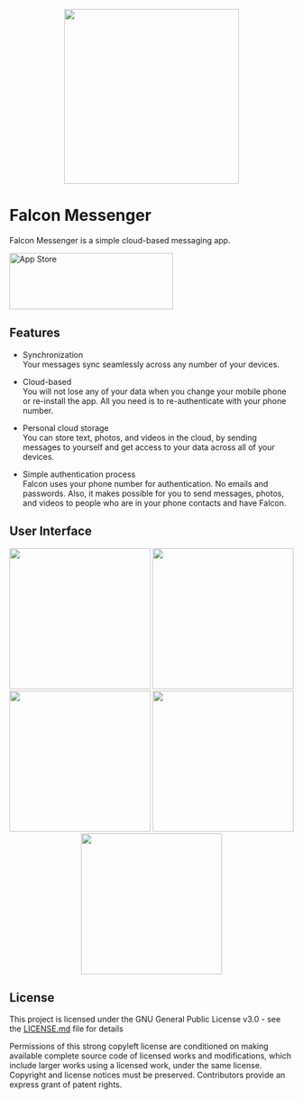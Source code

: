 
<p align="center">
 <img src="https://raw.githubusercontent.com/RMizin/PigeonMessenger/master/Pigeon-project/Assets.xcassets/roundedPigeon.imageset/roundedPigeon%402x.png" width="310"/>
</p> 



# Falcon Messenger

Falcon Messenger is a simple cloud-based messaging app.

<a target="_blank" href="https://itunes.apple.com/app/id1313765714"><img src="http://www.binpress.com/uploads/store33364/itunes-app-store-logo.png" width="290" height="100" alt="App Store" /></a>



## Features

- Synchronization<br>
Your messages sync seamlessly across any number of your devices.

- Cloud-based<br>
You will not lose any of your data when you change your mobile phone or re-install the app. All you need is to re-authenticate with your phone number.

- Personal cloud storage<br>
You can store text, photos, and videos in the cloud, by sending messages to yourself and get access to your data across all of your devices. 

- Simple authentication process<br>
Falcon uses your phone number for authentication. No emails and passwords.
Also, it makes possible for you to send messages, photos, and videos to people who are in your phone contacts and have Falcon.



## User Interface
 
<p align="center">
 
 <img src="https://raw.githubusercontent.com/RMizin/FalconMessenger/master/Screenshots/welcomeCorrectDim.png" width="250"/>
 <img src="https://raw.githubusercontent.com/RMizin/FalconMessenger/master/Screenshots/contactsCorrectDim.png" width="250"/>
 <img src="https://raw.githubusercontent.com/RMizin/FalconMessenger/master/Screenshots/chatsCorrectDim.png" width="250"/>
 <img src="https://raw.githubusercontent.com/RMizin/FalconMessenger/master/Screenshots/chatLogCorrectDim.png" width="250"/>
 <img src="https://raw.githubusercontent.com/RMizin/FalconMessenger/master/Screenshots/SettingsCorrectDim.png" width="250"/>
 
</p> 



## License

This project is licensed under the GNU General Public License v3.0 - see the [LICENSE.md](https://github.com/RMizin/FalconMessenger/blob/master/LICENSE) file for details

Permissions of this strong copyleft license are conditioned on making available complete source code of licensed works and modifications, which include larger works using a licensed work, under the same license. Copyright and license notices must be preserved. Contributors provide an express grant of patent rights.









